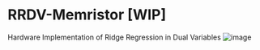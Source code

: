 # RRDV-Memristor [WIP]
Hardware Implementation of Ridge Regression in Dual Variables
![image](https://github.com/user-attachments/assets/c1bbe5b0-d4f7-4f73-9360-7be4ff347b5d)
